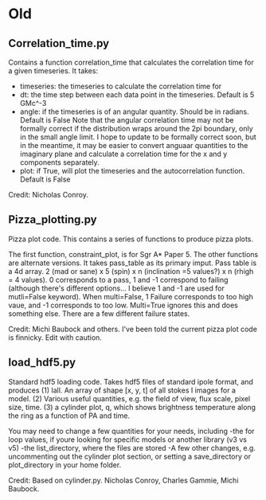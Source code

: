 # Old

## Correlation_time.py

Contains a function correlation_time that calculates the correlation time for a given timeseries. It takes:
- timeseries: the timeseries to calculate the correlation time for
- dt: the time step between each data point in the timeseries. Default is 5 GMc^-3
- angle: if the timeseries is of an angular quantity. Should be in radians. Default is False
  Note that the angular correlation time may not be formally correct if the distribution wraps around 
  the 2pi boundary, only in the small angle limit. I hope to update to be formally correct soon, 
  but in the meantime, it may be easier to convert anguaar quantities to the imaginary plane and 
  calculate a correlation time for the x and y components separately.
- plot: if True, will plot the timeseries and the autocorrelation function. Default is False

Credit: Nicholas Conroy.

## Pizza_plotting.py

Pizza plot code. This contains a series of functions to produce pizza plots. 

The first function, constraint_plot, is for Sgr A* Paper 5. The other functions are alternate versions.
It takes pass_table as its primary imput. Pass table is a 4d array. 2 (mad or sane) x 5 (spin) x n (inclination =5 values?) x n (rhigh = 4 values).
0 corresponds to a pass, 1 and -1 correspond to failing (although there's different options... I believe 1 and -1 are used for mutli=False keyword). 
When multi=False, 1 Failure corresponds to too high vaue, and -1 corresponds to too low. Multi=True ignores this and does something else. There are a few different failure states. 

Credit: Michi Baubock and others. I've been told the current pizza plot code is finnicky. Edit with caution.


## load_hdf5.py

Standard hdf5 loading code. Takes hdf5 files of standard ipole format, and produces 
(1) Iall. An array of shape [x, y, t] of all stokes I images for a model. 
(2) Various useful quantities, e.g. the field of view, flux scale, pixel size, time.
(3) a cylinder plot, q, which shows brightness temperature along the ring as a function of PA and time. 

You may need to change a few quantities for your needs, including
-the for loop values, if youre looking for specific models or another library (v3 vs v5)
-the list_directory, where the files are stored
-A few other changes, e.g. uncommenting out the cylinder plot section, or setting a save_directory or plot_directory in your home folder.

Credit: Based on cylinder.py. Nicholas Conroy, Charles Gammie, Michi Baubock. 
